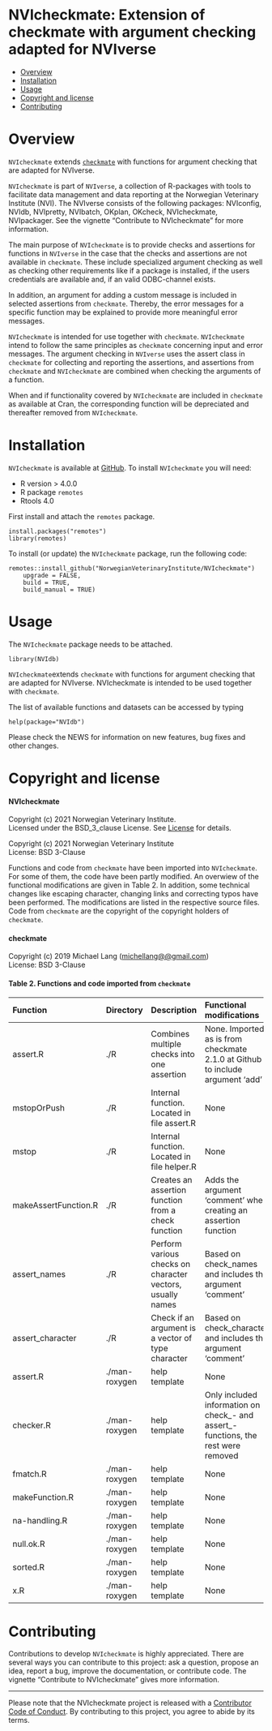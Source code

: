 NVIcheckmate: Extension of checkmate with argument checking adapted for NVIverse
================================================================================

<!-- README.md is generated from README.Rmd. Please edit that file -->

-   [Overview](#overview)
-   [Installation](#installation)
-   [Usage](#usage)
-   [Copyright and license](#copyright-and-license)
-   [Contributing](#contributing)

Overview
========

`NVIcheckmate` extends
[`checkmate`](https://CRAN.R-project.org/package=checkmate) with
functions for argument checking that are adapted for NVIverse.

`NVIcheckmate` is part of `NVIverse`, a collection of R-packages with
tools to facilitate data management and data reporting at the Norwegian
Veterinary Institute (NVI). The NVIverse consists of the following
packages: NVIconfig, NVIdb, NVIpretty, NVIbatch, OKplan, OKcheck,
NVIcheckmate, NVIpackager. See the vignette “Contribute to NVIcheckmate”
for more information.

The main purpose of `NVIcheckmate` is to provide checks and assertions
for functions in `NVIverse` in the case that the checks and assertions
are not available in `checkmate`. These include specialized argument
checking as well as checking other requirements like if a package is
installed, if the users credentials are available and, if an valid
ODBC-channel exists.

In addition, an argument for adding a custom message is included in
selected assertions from `checkmate`. Thereby, the error messages for a
specific function may be explained to provide more meaningful error
messages.

`NVIcheckmate` is intended for use together with `checkmate`.
`NVIcheckmate` intend to follow the same principles as `checkmate`
concerning input and error messages. The argument checking in `NVIverse`
uses the assert class in `checkmate` for collecting and reporting the
assertions, and assertions from `checkmate` and `NVIcheckmate` are
combined when checking the arguments of a function.

When and if functionality covered by `NVIcheckmate` are included in
`checkmate` as available at Cran, the corresponding function will be
depreciated and thereafter removed from `NVIcheckmate`.

Installation
============

`NVIcheckmate` is available at
[GitHub](https://github.com/NorwegianVeterinaryInstitute). To install
`NVIcheckmate` you will need:

-   R version &gt; 4.0.0
-   R package `remotes`
-   Rtools 4.0

First install and attach the `remotes` package.

    install.packages("remotes")
    library(remotes)

To install (or update) the `NVIcheckmate` package, run the following
code:

    remotes::install_github("NorwegianVeterinaryInstitute/NVIcheckmate")
        upgrade = FALSE,
        build = TRUE,
        build_manual = TRUE)

Usage
=====

The `NVIcheckmate` package needs to be attached.

    library(NVIdb)

`NVIcheckmate`extends `checkmate` with functions for argument checking
that are adapted for NVIverse. NVIcheckmate is intended to be used
together with `checkmate`.

The list of available functions and datasets can be accessed by typing

    help(package="NVIdb")

Please check the NEWS for information on new features, bug fixes and
other changes.

Copyright and license
=====================

#### NVIcheckmate

Copyright (c) 2021 Norwegian Veterinary Institute.  
Licensed under the BSD\_3\_clause License. See
[License](https://github.com/NorwegianVeterinaryInstitute/NVIcheckmate/blob/main/LICENSE)
for details.

Copyright (c) 2021 Norwegian Veterinary Institute  
License: BSD 3-Clause

Functions and code from `checkmate` have been imported into
`NVIcheckmate`. For some of them, the code have been partly modified. An
overwiew of the functional modifications are given in Table 2. In
addition, some technical changes like escaping character, changing links
and correcting typos have been performed. The modifications are listed
in the respective source files. Code from `checkmate` are the copyright
of the copyright holders of `checkmate`.

#### checkmate

Copyright (c) 2019 Michael Lang
(<a href="mailto:michellang@@gmail.com" class="email">michellang@@gmail.com</a>)  
License: BSD 3-Clause

#### Table 2. Functions and code imported from `checkmate`

<table>
<colgroup>
<col style="width: 11%" />
<col style="width: 7%" />
<col style="width: 33%" />
<col style="width: 46%" />
</colgroup>
<thead>
<tr class="header">
<th style="text-align: left;">Function</th>
<th style="text-align: left;">Directory</th>
<th style="text-align: left;">Description</th>
<th style="text-align: left;">Functional modifications</th>
</tr>
</thead>
<tbody>
<tr class="odd">
<td style="text-align: left;">assert.R</td>
<td style="text-align: left;">./R</td>
<td style="text-align: left;">Combines multiple checks into one assertion</td>
<td style="text-align: left;">None. Imported as is from checkmate 2.1.0 at Github to include argument ‘add’</td>
</tr>
<tr class="even">
<td style="text-align: left;">mstopOrPush</td>
<td style="text-align: left;">./R</td>
<td style="text-align: left;">Internal function. Located in file assert.R</td>
<td style="text-align: left;">None</td>
</tr>
<tr class="odd">
<td style="text-align: left;">mstop</td>
<td style="text-align: left;">./R</td>
<td style="text-align: left;">Internal function. Located in file helper.R</td>
<td style="text-align: left;">None</td>
</tr>
<tr class="even">
<td style="text-align: left;">makeAssertFunction.R</td>
<td style="text-align: left;">./R</td>
<td style="text-align: left;">Creates an assertion function from a check function</td>
<td style="text-align: left;">Adds the argument ‘comment’ when creating an assertion function</td>
</tr>
<tr class="odd">
<td style="text-align: left;">assert_names</td>
<td style="text-align: left;">./R</td>
<td style="text-align: left;">Perform various checks on character vectors, usually names</td>
<td style="text-align: left;">Based on check_names and includes the argument ‘comment’</td>
</tr>
<tr class="even">
<td style="text-align: left;">assert_character</td>
<td style="text-align: left;">./R</td>
<td style="text-align: left;">Check if an argument is a vector of type character</td>
<td style="text-align: left;">Based on check_character and includes the argument ‘comment’</td>
</tr>
<tr class="odd">
<td style="text-align: left;">assert.R</td>
<td style="text-align: left;">./man-roxygen</td>
<td style="text-align: left;">help template</td>
<td style="text-align: left;">None</td>
</tr>
<tr class="even">
<td style="text-align: left;">checker.R</td>
<td style="text-align: left;">./man-roxygen</td>
<td style="text-align: left;">help template</td>
<td style="text-align: left;">Only included information on check_- and assert_-functions, the rest were removed</td>
</tr>
<tr class="odd">
<td style="text-align: left;">fmatch.R</td>
<td style="text-align: left;">./man-roxygen</td>
<td style="text-align: left;">help template</td>
<td style="text-align: left;">None</td>
</tr>
<tr class="even">
<td style="text-align: left;">makeFunction.R</td>
<td style="text-align: left;">./man-roxygen</td>
<td style="text-align: left;">help template</td>
<td style="text-align: left;">None</td>
</tr>
<tr class="odd">
<td style="text-align: left;">na-handling.R</td>
<td style="text-align: left;">./man-roxygen</td>
<td style="text-align: left;">help template</td>
<td style="text-align: left;">None</td>
</tr>
<tr class="even">
<td style="text-align: left;">null.ok.R</td>
<td style="text-align: left;">./man-roxygen</td>
<td style="text-align: left;">help template</td>
<td style="text-align: left;">None</td>
</tr>
<tr class="odd">
<td style="text-align: left;">sorted.R</td>
<td style="text-align: left;">./man-roxygen</td>
<td style="text-align: left;">help template</td>
<td style="text-align: left;">None</td>
</tr>
<tr class="even">
<td style="text-align: left;">x.R</td>
<td style="text-align: left;">./man-roxygen</td>
<td style="text-align: left;">help template</td>
<td style="text-align: left;">None</td>
</tr>
</tbody>
</table>

Contributing
============

Contributions to develop `NVIcheckmate` is highly appreciated. There are
several ways you can contribute to this project: ask a question, propose
an idea, report a bug, improve the documentation, or contribute code.
The vignette “Contribute to NVIcheckmate” gives more information.

<!-- Code of conduct -->
------------------------

Please note that the NVIcheckmate project is released with a
[Contributor Code of
Conduct](https://github.com/NorwegianVeterinaryInstitute/NVIcheckmate/blob/main/CODE_OF_CONDUCT.md).
By contributing to this project, you agree to abide by its terms.
